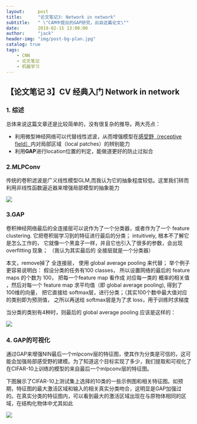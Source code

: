 ```yaml
---
layout:     post
title:      "论文笔记3: Network in network"
subtitle:   " \"CAM中提出的GAP研究，出自这篇论文\""
date:       2019-02-15 13:00:00
author:     "jack"
header-img: "img/post-bg-plan.jpg"
catalog: true
tags:
    - CNN
    - 论文笔记
    - 机器学习
---
```


## 【论文笔记 3】CV 经典入门 Network in network

### 1. 综述

总体来说这篇文章还是比较简单的，没有很复杂的推导。两大亮点：

- 利用微型神经网络可以代替线性滤波，从而增强模型在[感受野（receptive field）](https://link.jianshu.com/?t=https%3A%2F%2Fblog.csdn.net%2Fbaidu_32173921%2Farticle%2Fdetails%2F70049186)内对局部区域（local patches）的辨别能力
- 利用**GAP**进行location位置的判定，能做道更好的防止过拟合

### 2.MLPConv

传统的卷积滤波是广义线性模型GLM,而我认为它的抽象程度较低。这里我们转而利用非线性函数逼近器来增强局部模型的抽象能力

![](https://ws1.sinaimg.cn/large/007bgNxTly1g1hl8ol221j30sa0dsjvs.jpg)

### 3.GAP

卷积神经网络最后的全连接层可以说作为了一个分类器，或者作为了一个 feature  clustering.   它把卷积层学习到的特征进行最后的分类；   intuitively, 根本不了解它是怎么工作的， 它就像一个黑盒子一样，并且它也引入了很多的参数，会出现 overfitting 现象；   （我认为其实最后的 全接层就是一个分类器）

本文，remove掉了 全连接层， 使用 global average pooling 来代替； 举个例子更容易说明白： 假设分类的任务有100 classes，  所以设置网络的最后的 feature maps 的个数为 100， 把每一个feature map 看作成 对应每一类的 概率的相关值 ，然后对每一个 feature map 求平均值（即 global average pooling), 得到了 100维的向量， 把它直接给 softmax层，进行分类；（其实100个数中最大值对应的类别即为预测值， 之所以再送给 softmax层是为了求 loss，用于训练时求梯度

当分类的类别有4种时，则最后的 global average pooling 应该是这样的：

![](https://ws1.sinaimg.cn/large/007bgNxTly1g1hlp4438mj30ld0f50td.jpg)



### 4. GAP的可视化

通过GAP来增强NIN最后一个mlpconv层的特征图，使其作为分类是可信的，这可能会加强局部感受野的建模。为了知道这个目标实现了多少，我们提取和可视化了在CIFAR-10上训练的模型的来自最后一个mlpconv层的特征图。

下图展示了CIFAR-10上测试集上选择的10类的一些示例图和相关特征图。如预期，特征图的最大激活区域和输入的相关真实分类吻合，这明显是GAP加强过的。在真实分类的特征图内，可以看到最大的激活区域出现在与原物体相同的区域，在结构化物体中尤其如此

![](https://ws1.sinaimg.cn/large/007bgNxTly1g1hlpwmn19j30qe0hgafv.jpg)

